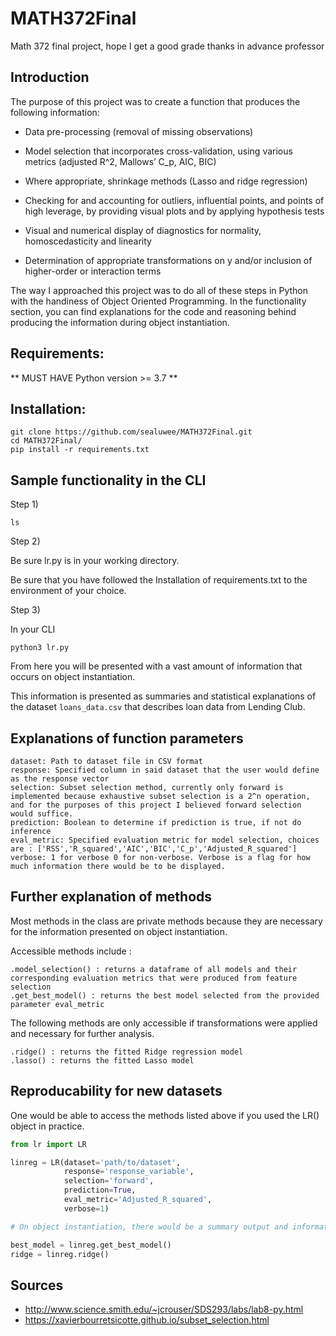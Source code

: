 # MATH372Final

Math 372 final project, hope I get a good grade thanks in advance professor

## Introduction

The purpose of this project was to create a function that produces the following information:

- Data pre-processing (removal of missing observations)

- Model selection that incorporates cross-validation, using various metrics
(adjusted R^2, Mallows’ C_p, AIC, BIC)

- Where appropriate, shrinkage methods (Lasso and ridge regression)

- Checking for and accounting for outliers, influential points, and points of
high leverage, by providing visual plots and by applying hypothesis tests

- Visual and numerical display of diagnostics for normality, homoscedasticity and linearity

- Determination of appropriate transformations on y and/or inclusion of
higher-order or interaction terms

The way I approached this project was to do all of these steps in Python with the handiness of Object Oriented Programming. In the functionality section, you can find explanations for the code and reasoning behind producing the information during object instantiation. 


## Requirements:

** MUST HAVE Python version >= 3.7 **

## Installation:

```
git clone https://github.com/sealuwee/MATH372Final.git
cd MATH372Final/
pip install -r requirements.txt 
```

## Sample functionality in the CLI

Step 1)

```
ls
```

Step 2)

Be sure lr.py is in your working directory.

Be sure that you have followed the Installation of requirements.txt to the environment of your choice.

Step 3) 

In your CLI

```
python3 lr.py
```

From here you will be presented with a vast amount of information that occurs on object instantiation.

This information is presented as summaries and statistical explanations of the dataset ```loans_data.csv``` that describes loan data from Lending Club. 

## Explanations of function parameters

```
dataset: Path to dataset file in CSV format
response: Specified column in said dataset that the user would define as the response vector
selection: Subset selection method, currently only forward is implemented because exhaustive subset selection is a 2^n operation, and for the purposes of this project I believed forward selection would suffice.
prediction: Boolean to determine if prediction is true, if not do inference
eval_metric: Specified evaluation metric for model selection, choices are : ['RSS','R_squared','AIC','BIC','C_p','Adjusted_R_squared']
verbose: 1 for verbose 0 for non-verbose. Verbose is a flag for how much information there would be to be displayed.
```

## Further explanation of methods

Most methods in the class are private methods because they are necessary for the information presented on object instantiation. 

Accessible methods include :

```
.model_selection() : returns a dataframe of all models and their corresponding evaluation metrics that were produced from feature selection
.get_best_model() : returns the best model selected from the provided parameter eval_metric
```

The following methods are only accessible if transformations were applied and necessary for further analysis. 

```
.ridge() : returns the fitted Ridge regression model
.lasso() : returns the fitted Lasso model
```

## Reproducability for new datasets

One would be able to access the methods listed above if you used the LR() object in practice.

```python
from lr import LR

linreg = LR(dataset='path/to/dataset',
			response='response_variable',
			selection='forward',
			prediction=True,
			eval_metric='Adjusted_R_squared',
			verbose=1)

# On object instantiation, there would be a summary output and information about statistical tests that compute the fitted response and the residuals of the best model along with plots and diagnostics to describe outliers, points of high leverage etc., combined with suggestions as to what transformations would have to be done in order to deal with heteroskedacity.

best_model = linreg.get_best_model()
ridge = linreg.ridge()

```
## Sources

- http://www.science.smith.edu/~jcrouser/SDS293/labs/lab8-py.html
- https://xavierbourretsicotte.github.io/subset_selection.html